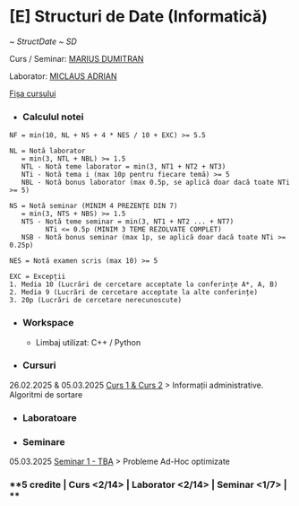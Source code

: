 # [E] Structuri de Date (Informatică)

~ *StructDate ~ SD*

Curs / Seminar: [MARIUS DUMITRAN](mailto:marius.dumitran@unibuc.ro)

Laborator: [MICLAUS ADRIAN](mailto:)

[Fișa cursului](https://cursuri.fmi.unibuc.ro/api/uploads/bdd17f7b-6b9e-461e-b054-b154508e0549.pdf)

* ### Calculul notei

```     
NF = min(10, NL + NS + 4 * NES / 10 + EXC) >= 5.5

NL = Notă laborator 
   = min(3, NTL + NBL) >= 1.5
   NTL - Notă teme laborator = min(3, NT1 + NT2 + NT3)
   NTi - Notă tema i (max 10p pentru fiecare temă) >= 5
   NBL - Notă bonus laborator (max 0.5p, se aplică doar dacă toate NTi >= 5)

NS = Notă seminar (MINIM 4 PREZENȚE DIN 7)
   = min(3, NTS + NBS) >= 1.5
   NTS - Notă teme seminar = min(3, NT1 + NT2 ... + NT7)
         NTi <= 0.5p (MINIM 3 TEME REZOLVATE COMPLET)
   NSB - Notă bonus seminar (max 1p, se aplică doar dacă toate NTi >= 0.25p)

NES = Notă examen scris (max 10) >= 5

EXC = Excepții
1. Media 10 (Lucrări de cercetare acceptate la conferințe A*, A, B)
2. Media 9 (Lucrări de cercetare acceptate la alte conferințe)
3. 20p (Lucrări de cercetare nerecunoscute)
```

* ### Workspace

    - Limbaj utilizat: C++ / Python

* ### Cursuri

26.02.2025 & 05.03.2025 [Curs 1 & Curs 2](./Cursuri/01%20&%2002.%20Algoritmi%20de%20sortare%20-%2026.02.2025.pdf) > Informații administrative. Algoritmi de sortare

* ### Laboratoare

* ### Seminare

05.03.2025 [Seminar 1 - TBA]() > Probleme Ad-Hoc optimizate

### **5 credite | Curs <2/14> | Laborator <2/14> | Seminar <1/7> | **